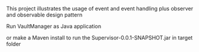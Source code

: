 This project illustrates the usage of event and event handling plus observer and observable design pattern

Run VaultManager as Java application

or make a Maven install 
to run the Supervisor-0.0.1-SNAPSHOT.jar in target folder
